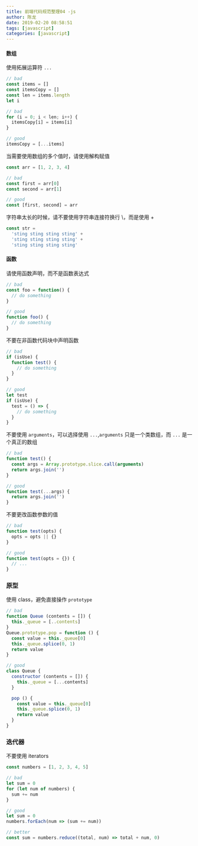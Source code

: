 ```yaml
---
title: 前端代码规范整理04 -js
author: 陈龙
date: 2019-02-20 08:58:51
tags: [javascript]
categories: [javascript]
---
```


#### 数组

使用拓展运算符 `...`

```js
// bad
const items = []
const itemsCopy = []
const len = items.length
let i

// bad
for (i = 0; i < len; i++) {
  itemsCopy[i] = items[i]
}

// good
itemsCopy = [...items]
```

当需要使用数组的多个值时，请使用解构赋值

```js
const arr = [1, 2, 3, 4]

// bad
const first = arr[0]
const second = arr[1]

// good
const [first, second] = arr
```

字符串太长的时候，请不要使用字符串连接符换行 \，而是使用 +

```js
const str =
  'sting sting sting sting' +
  'sting sting sting sting' +
  'sting sting sting sting'
```

#### 函数

请使用函数声明，而不是函数表达式

```js
// bad
const foo = function() {
  // do something
}

// good
function foo() {
  // do something
}
```

不要在非函数代码块中声明函数

```js
// bad
if (isUse) {
  function test() {
    // do something
  }
}

// good
let test
if (isUse) {
  test = () => {
    // do something
  }
}
```

不要使用 `arguments`，可以选择使用 `...`,`arguments` 只是一个类数组，而 `...` 是一个真正的数组

```js
// bad
function test() {
  const args = Array.prototype.slice.call(arguments)
  return args.join('')
}

// good
function test(...args) {
  return args.join('')
}
```

不要更改函数参数的值

```js
// bad
function test(opts) {
  opts = opts || {}
}

// good
function test(opts = {}) {
  // ...
}
```

### 原型

使用 class，避免直接操作 `prototype`

```js
// bad
function Queue (contents = []) {
  this._queue = [..contents]
}
Queue.prototype.pop = function () {
  const value = this._queue[0]
  this._queue.splice(0, 1)
  return value
}

// good
class Queue {
  constructor (contents = []) {
    this._queue = [...contents]
  }

  pop () {
    const value = this._queue[0]
    this._queue.splice(0, 1)
    return value
  }
}
```

### 迭代器

不要使用 iterators

```js
const numbers = [1, 2, 3, 4, 5]

// bad
let sum = 0
for (let num of numbers) {
  sum += num
}

// good
let sum = 0
numbers.forEach(num => (sum += num))

// better
const sum = numbers.reduce((total, num) => total + num, 0)
```
